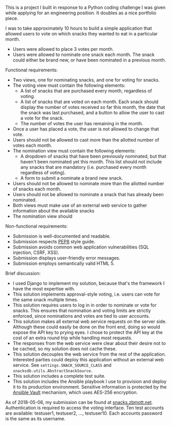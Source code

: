 This is a project I built in response to a Python coding challenge I was given while applying for an engineering position. It doubles as a nice portfolio piece.

I was to take approximately 10 hours to build a simple application that allowed users to vote on which snacks they wanted to eat in a particular month.
- Users were allowed to place 3 votes per month.
- Users were allowed to nominate one snack each month. The snack could either be brand new, or have been nominated in a previous month.

Functional requirements:
- Two views, one for nominating snacks, and one for voting for snacks.
- The voting view must contain the following elements:
  - A list of snacks that are purchased every month, regardless of voting.
  - A list of snacks that are voted on each month. Each snack should display the number of votes received so far this month, the date that the snack was last purchased, and a button to allow the user to cast a vote for the snack.
  - The number of votes the user has remaining in the month.
- Once a user has placed a vote, the user is not allowed to change that vote.
- Users should not be allowed to cast more than the allotted number of votes each month.
- The nomination view must contain the following elements:
  - A dropdown of snacks that have been previously nominated, but that haven't been nominated yet this month. This list should not include any snacks that are mandatory (i.e. purchased every month regardless of voting).
  - A form to submit a nominate a brand new snack.
- Users should not be allowed to nominate more than the allotted number of snacks each month.
- Users should not be allowed to nominate a snack that has already been nominated.
- Both views must make use of an external web service to gather information about the available snacks
- The nomination view should

Non-functional requirements:
- Submission is well-documented and readable.
- Submission respects [PEP8](https://www.python.org/dev/peps/pep-0008/) style guide.
- Submission avoids common web application vulnerabilities (SQL injection, CSRF, XSS).
- Submission displays user-friendly error messages.
- Submission employs semantically valid HTML 5.

Brief discussion:
- I used Django to implement my solution, because that's the framework I have the most expertise with.
- This solution implements approval-style voting, i.e. users can vote for the same snack multiple times.
- This solution requires users to log in in order to nominate or vote for snacks. This ensures that nomination and voting limits are strictly enforced, since nominations and votes are tied to user accounts.
- This solution makes all external web service requests on the server side. Although these could easily be done on the front end, doing so would expose the API key to prying eyes. I chose to protect the API key at the cost of an extra round trip while handling most requests.
- The responses from the web service were clear about their desire not to be cached, so my solution does not cache these.
- This solution decouples the web service from the rest of the application. Interested parties could deploy this application without an external web service. See ``settings.SNACK_SOURCE_CLASS`` and ``snacksdb.utils.AbstractSnackSource``.
- This solution includes a complete test suite.
- This solution includes the Ansible playbook I use to provision and deploy it to its production environment. Sensitive information is protected by the [Ansible Vault](http://docs.ansible.com/ansible/2.5/user_guide/vault.html) mechanism, which uses AES-256 encryption.

As of 2018-05-06, my submission can be found at [snacks.zbmott.net](http://snacks.zbmott.net). Authentication is required to access the voting interface. Ten test accounts are available:
testuser1, testuser2, ..., testuser10. Each accounts password is the same as its username.
